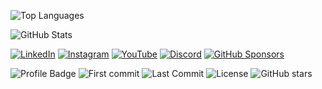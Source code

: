 ![Top Languages](https://github-readme-stats.vercel.app/api/top-langs/?username=tomass-sousa&layout=compact)

![GitHub Stats](https://github-readme-stats.vercel.app/api?username=tomass-sousa&show_icons=true&theme=radical)

[![LinkedIn](https://img.shields.io/badge/LinkedIn-blue?logo=linkedin&style=social)](https://linkedin.com/in/tomass-sousa)
[![Instagram](https://img.shields.io/badge/Instagram-purple?logo=instagram&style=social)](https://instagram.com/tomass.sousa)
[![YouTube](https://img.shields.io/badge/YouTube-red?logo=youtube&style=social)](https://youtube.com/c/ToastAs)
[![Discord](https://img.shields.io/badge/Discord-7289DA?logo=discord&style=social)](https://discord.gg/Fbns3CK2vT)
[![GitHub Sponsors](https://img.shields.io/badge/Sponsor-FF7F50?logo=github-sponsors&style=social)](https://github.com/sponsors/tomass-sousa)


![Profile Badge](https://img.shields.io/badge/Profile-Active-green)
![First commit](https://img.shields.io/badge/first_commit-made-brightgreen)
![Last Commit](https://img.shields.io/github/last-commit/tomass-sousa/Cyberia-Trading-Indicator)
![License](https://img.shields.io/badge/license-MIT-blueviolet)
![GitHub stars](https://img.shields.io/github/stars/tomass-sousa/Cyberia-Trading-Indicator?style=social)
